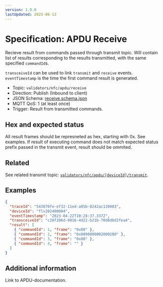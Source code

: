 ```yaml
---
version: 1.0.0
lastUpdated: 2023-06-13
---
```


# Specification: APDU Receive

Recieve result from commands passed through transmit topic. Will contain list of
results corresponding to the results transmitted, with the same specified
`commandId`s.

`transceiveId` can be used to link `transmit` and `receive` events.
`eventTimestamp` is the time the first command result is generated.

- Topic: `validators/nfc/apdu/receive`
- Direction: Publish (Inbound to client)
- JSON Schema: [receive.schema.json](./receive.schema.json)
- MQTT QoS: 1 (at least once)
- Trigger: Result from transmitted commands.

## Hex and expected status

All result frames should be represneted as hex, starting with 0x. See examples.
If result of executing command does not match expected status prefix passed in
the transmit event, result should be ommited.

## Related

See related transmit topic:
[`validators/nfc/apdu/[deviceId]/transmit`](../[deviceId]/transmit).

## Examples

```json
{
  "traceId": "543070fe-ef32-11ed-a05b-0242ac120003",
  "deviceId": "flv202400004",
  "eventTimestamp": "2023-04-22T10:28:37.337Z",
  "transceiveId": "c28f206d-8016-4d22-b21b-70d8d6d2fea4",
  "result": [
    { "commandId": 1, "frame": "0x00" },
    { "commandId": 2, "frame": "0x0090800002000280" },
    { "commandId": 3, "frame": "0x00" },
    { "commandId": 4, "frame": "" }
  ]
}
```

## Additional information

Link to APDU-documentation.
